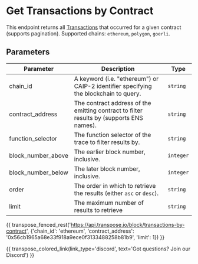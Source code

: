 # Get Transactions by Contract

This endpoint returns all [Transactions](../models/transaction_model.md) that occurred for a given contract (supports pagination). Supported chains: `ethereum`, `polygon`, `goerli`.

## Parameters
| Parameter | Description | Type |
| -------- | ---------- | --- |
| chain_id | A keyword (i.e. "ethereum") or CAIP-2 identifier specifying the blockchain to query. | `string` |
| contract_address | The contract address of the emitting contract to filter results by (supports ENS names). | `string` |
| function_selector | The function selector of the trace to filter results by. | `string` |
| block_number_above | The earlier block number, inclusive. | `integer` |
| block_number_below | The later block number, inclusive. | `integer` |
| order | The order in which to retrieve the results (either `asc` or `desc`). | `string` |
| limit | The maximum number of results to retrieve | `string` |

{{ transpose_fenced_rest('https://api.transpose.io/block/transactions-by-contract', {'chain_id': 'ethereum', 'contract_address': '0x56cb1965a68e33f918a9ece0f3133488258b81b9', 'limit': 1}) }}

{{ transpose_colored_link(link_type='discord', text='Got questions?  Join our Discord') }}
